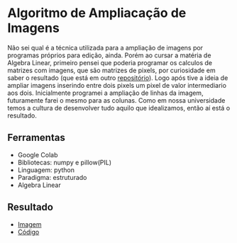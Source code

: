 # Algoritmo de Ampliacação de Imagens

Não sei qual é a técnica utilizada para a ampliação de imagens por programas próprios para edição, ainda.
Porém ao cursar a matéria de Algebra Linear, primeiro pensei que poderia programar os calculos de matrizes com imagens, que são matrizes de pixels, por curiosidade em saber o resultado (que está em outro [repositório]()).
Logo após tive a ideia de ampliar imagens inserindo entre dois pixels um pixel de valor intermediario aos dois.
Inicialmente programei a ampliação de linhas da imagem, futuramente farei o mesmo para as colunas.
Como em nossa universidade temos a cultura de desenvolver tudo aquilo que idealizamos, então aí está o resultado.

## Ferramentas

- Google Colab
- Bibliotecas: numpy e pillow(PIL)
- Linguagem: python
- Paradigma: estruturado
- Algebra Linear

## Resultado

- [Imagem](https://github.com/DirceuSilvestre/Algoritmo-Ampliacao-de-Imagens/blob/main/Imagens%20Resultado/linha%20ampliada.png)
- [Código](https://github.com/DirceuSilvestre/Algoritmo-Ampliacao-de-Imagens/blob/main/AmpliacaoImagem.ipynb)
